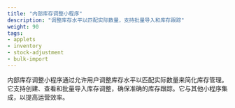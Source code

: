 ```yaml
---
title: "内部库存调整小程序"
description: "调整库存水平以匹配实际数量，支持批量导入和库存跟踪"
weight: 90
tags:
- applets
- inventory
- stock-adjustment
- bulk-import
---
```

内部库存调整小程序通过允许用户调整库存水平以匹配实际数量来简化库存管理。它支持创建、查看和批量导入库存调整，确保准确的库存跟踪。它与其他小程序集成，以提高运营效率。